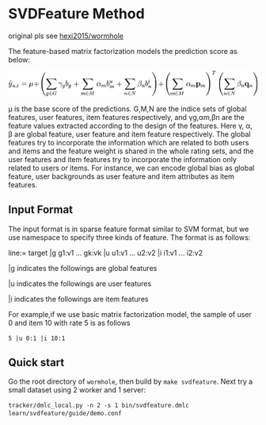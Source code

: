 # SVDFeature Method

original pls see [hexi2015/wormhole](https://github.com/hexi2015/wormhole/tree/master/learn/svdfeature)  

The feature-based matrix factorization models the prediction score as below:

![obj](guide/model.png)

μ is the base score of the predictions. G,M,N are the indice sets of global features, user features, item features respectively, and γg,αm,βn are the feature values extracted according to the design of the features. Here γ, α, β are global feature, user feature and item feature respectively. The global features try to incorporate the information which are related to both users and items and the feature weight is shared in the whole rating sets, and the user features and item features try to incorporate the information only related to users or items. For instance, we can encode global bias as global feature, user backgrounds as user feature and item attributes as item features.

## Input Format

The input format is in sparse feature format similar to SVM format, but we use namespace to specify three kinds of feature. The format is as follows: 

line:= target |g g1:v1 ... gk:vk  |u u1:v1 ... u2:v2 |i i1:v1 ... i2:v2

|g indicates the followings are global features

|u indicates the followings are user features

|i indicates the followings are item features

For example,if we use basic matrix factorization model, the sample of user 0 and item 10 with rate 5 is as follows
```
5 |u 0:1 |i 10:1
```

## Quick start

Go the root directory of `wormhole`, then build by `make svdfeature`. Next try
a small dataset using 2 worker and 1 server:

```
tracker/dmlc_local.py -n 2 -s 1 bin/svdfeature.dmlc learn/svdfeature/guide/demo.conf
```

